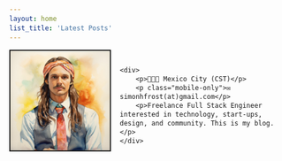 ```yaml
---
layout: home
list_title: 'Latest Posts'
---
```


<style>
.profile-container {
    display: flex;
    align-items: center;
    margin-bottom: 16px;
}

.profile-container img {
    border: 2px solid;
    max-width: 100000px;
    margin-right: 16px;
}

.mobile-only {
    display: none;
}

.desktop-only {
    display: block;
}

@media (max-width: 768px) {
    .mobile-only {
        display: block;
    }

    .desktop-only {
        display: none;
    }

    .profile-container {
        margin-bottom: 0;
    }

    .profile-container img {
        margin: 0px;
        margin-bottom: 8px;
    }
}

.profile-container .profile-image {
    text-align: center;
}

.location-text {
  margin-bottom: 0;
}

.profile-details {
    margin-bottom: 16px;
}

@media (max-width: 768px) {
    .profile-container {
        flex-direction: column;
        align-items: center;
        text-align: center;
    }

    .profile-container div {
        margin-left: 0;
    }

    .profile-details {
        display: flex;
        flex-direction: column;
    }
}
</style>

<div class="profile-container">
    <div class="profile-image">
        <img height="180px" width="180px" src="/assets/profile-picture.jpg" alt="Profile Picture"/>
        <p class="location-text"></p>
    </div>

    <div>
        <p>📍🇲🇽 Mexico City (CST)</p>
        <p class="mobile-only">✉️ simonhfrost(at)gmail.com</p>
        <p>Freelance Full Stack Engineer interested in technology, start-ups, design, and community. This is my blog.</p>
    </div>
</div>
<div class="header-colors">
    <div class="color1"></div>
    <div class="color2"></div>
    <div class="color3"></div>
</div>
